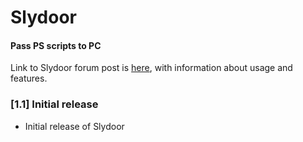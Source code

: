 # Slydoor
#### Pass PS scripts to PC

Link to Slydoor forum post is [here](), with information about usage and features.

### [1.1] Initial release
- Initial release of Slydoor
